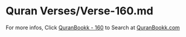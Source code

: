 # Quran Verses/Verse-160.md 

For more infos, Click [QuranBookk - 160](https://www.quranbookk.com/quran/search?q=160) to Search at [QuranBookk.com](http://quranbookk.com/)